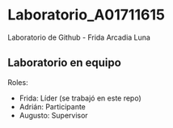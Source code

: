 # Laboratorio_A01711615
Laboratorio de Github - Frida Arcadia Luna

## Laboratorio en equipo

Roles:

- Frida: Líder (se trabajó en este repo)
- Adrián: Participante
- Augusto: Supervisor
